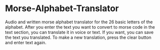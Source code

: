 # Morse-Alphabet-Translator
Audio and written morse alphabet translator for the 26 basic letters of the alphabet. After you enter the text you want to convert to morse code in the text section, you can translate it in voice or text. If you want, you can save the text you translated. To make a new translation, press the clear button and enter text again.

